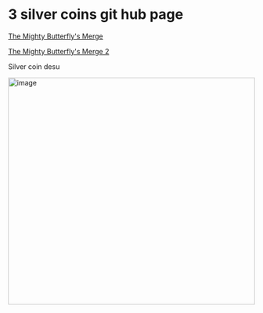 # 3 silver coins git hub page

[The Mighty Butterfly's Merge](https://3-silver-coins.github.io/wasm-web/The%20Mighty%20Butterfly's%20Merge/index.html)

[The Mighty Butterfly's Merge 2](https://3-silver-coins.github.io/wasm-web/The%20Mighty%20Butterfly's%20Merge2/index.html)

Silver coin desu  

<img width="504" height="463" alt="image" src="https://github.com/user-attachments/assets/87121f3b-581f-402d-98ed-adeff83052fb" />
